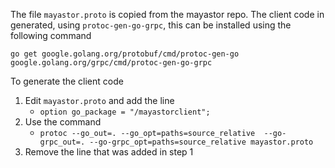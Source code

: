 The file `mayastor.proto` is copied from the mayastor repo.
The client code in generated, using `protoc-gen-go-grpc`, this can be installed using the following command
```
go get google.golang.org/protobuf/cmd/protoc-gen-go google.golang.org/grpc/cmd/protoc-gen-go-grpc
```

To generate the client code 
1. Edit `mayastor.proto` and add the line 
    * `option go_package = "/mayastorclient";`
2. Use the command
    * `protoc --go_out=. --go_opt=paths=source_relative  --go-grpc_out=. --go-grpc_opt=paths=source_relative mayastor.proto`
3. Remove the line that was added in step 1
